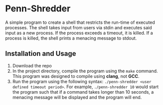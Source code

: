 # Penn-Shredder
A simple program to create a shell that restricts the run-time of executed processes. The shell takes input from users via stdin and executes
said input as a new process. If the process exceeds a timeout, it is killed. If a process is killed, the shell prints a menacing message to stdout.

## Installation and Usage
1. Download the repo
2. In the project directory, compile the program using the `make` command. This program was designed to compile using **clang**, not **GCC**.
3. Run the program using the following syntax: `./penn-shredder <user defined timeout period>`. For example, `./penn-shredder 10` would start the program such that if a command takes longer than 10 seconds, a menacing message will be displayed and the program will end.